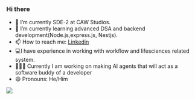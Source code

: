 ### Hi there
- 🔭 I’m currently SDE-2 at CAW Studios.
- 🌱 I’m currently learning advanced DSA and backend development(Node.js,express.js, Nestjs).
- 📫 How to reach me: [Linkedin](https://www.linkedin.com/in/shrey-agrawal-12ab95183/)
- 💻I have experience in working with workflow and lifesciences related system. 
- 👨🏽‍💻 Currently I am working on making AI agents that will act as a software buddy of a developer
- 😄 Pronouns: He/Him

<img src="https://github-readme-stats.vercel.app/api?username=shrey-creator&&show_icons=true&title_color=ffffff&icon_color=bb2acf&text_color=daf7dc&bg_color=151515"/>
